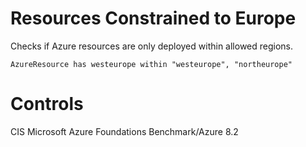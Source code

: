 # Resources Constrained to Europe

Checks if Azure resources are only deployed within allowed regions.

```ccl
AzureResource has westeurope within "westeurope", "northeurope"
```

# Controls

CIS Microsoft Azure Foundations Benchmark/Azure 8.2
